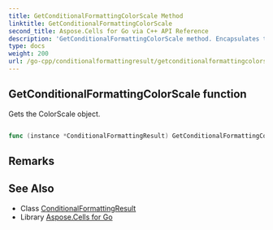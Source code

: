 ```yaml
---
title: GetConditionalFormattingColorScale Method 
linktitle: GetConditionalFormattingColorScale
second_title: Aspose.Cells for Go via C++ API Reference
description: 'GetConditionalFormattingColorScale method. Encapsulates the function that represents getconditionalformattingcolorscale in Go.'
type: docs
weight: 200
url: /go-cpp/conditionalformattingresult/getconditionalformattingcolorscale/
---
```


## GetConditionalFormattingColorScale function

Gets the ColorScale object.

```go

func (instance *ConditionalFormattingResult) GetConditionalFormattingColorScale()  (*ColorScale,  error) 

```

## Remarks


## See Also

* Class [ConditionalFormattingResult](../)
* Library [Aspose.Cells for Go](../../)
